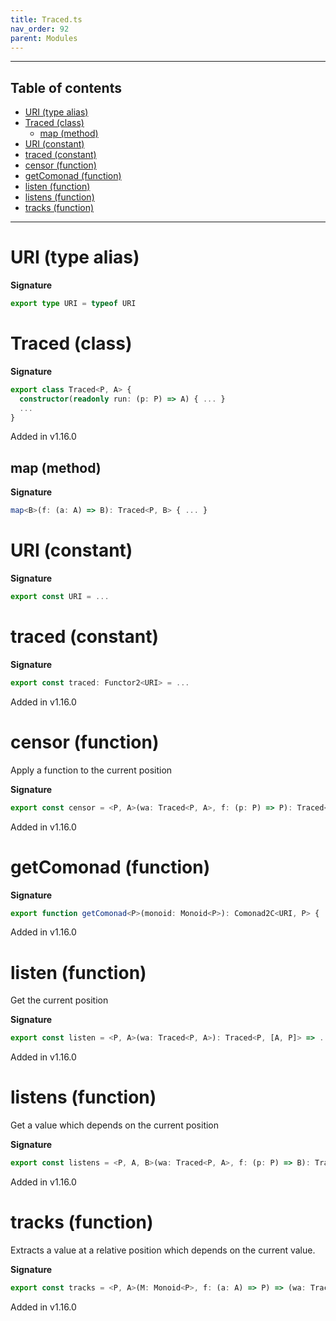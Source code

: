 ```yaml
---
title: Traced.ts
nav_order: 92
parent: Modules
---
```


---

<h2 class="text-delta">Table of contents</h2>

- [URI (type alias)](#uri-type-alias)
- [Traced (class)](#traced-class)
  - [map (method)](#map-method)
- [URI (constant)](#uri-constant)
- [traced (constant)](#traced-constant)
- [censor (function)](#censor-function)
- [getComonad (function)](#getcomonad-function)
- [listen (function)](#listen-function)
- [listens (function)](#listens-function)
- [tracks (function)](#tracks-function)

---

# URI (type alias)

**Signature**

```ts
export type URI = typeof URI
```

# Traced (class)

**Signature**

```ts
export class Traced<P, A> {
  constructor(readonly run: (p: P) => A) { ... }
  ...
}
```

Added in v1.16.0

## map (method)

**Signature**

```ts
map<B>(f: (a: A) => B): Traced<P, B> { ... }
```

# URI (constant)

**Signature**

```ts
export const URI = ...
```

# traced (constant)

**Signature**

```ts
export const traced: Functor2<URI> = ...
```

Added in v1.16.0

# censor (function)

Apply a function to the current position

**Signature**

```ts
export const censor = <P, A>(wa: Traced<P, A>, f: (p: P) => P): Traced<P, A> => ...
```

Added in v1.16.0

# getComonad (function)

**Signature**

```ts
export function getComonad<P>(monoid: Monoid<P>): Comonad2C<URI, P> { ... }
```

Added in v1.16.0

# listen (function)

Get the current position

**Signature**

```ts
export const listen = <P, A>(wa: Traced<P, A>): Traced<P, [A, P]> => ...
```

Added in v1.16.0

# listens (function)

Get a value which depends on the current position

**Signature**

```ts
export const listens = <P, A, B>(wa: Traced<P, A>, f: (p: P) => B): Traced<P, [A, B]> => ...
```

Added in v1.16.0

# tracks (function)

Extracts a value at a relative position which depends on the current value.

**Signature**

```ts
export const tracks = <P, A>(M: Monoid<P>, f: (a: A) => P) => (wa: Traced<P, A>): A => ...
```

Added in v1.16.0
